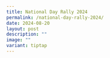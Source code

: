 ```yaml
---
title: National Day Rally 2024
permalink: /national-day-rally-2024/
date: 2024-08-20
layout: post
description: ""
image: ""
variant: tiptap
---
```

